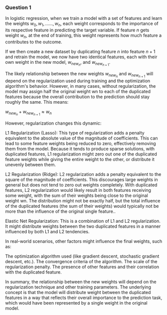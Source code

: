### Question 1

In logistic regression, when we train a model with a set of features and learn the weights $w_{0}, w_{1},......, w_{n}$, each weight corresponds to the importance of its respective feature in predicting the target variable. If feature $n$ gets weight $w_{n}$, at the end of training, this weight represents how much feature a contributes to the outcome.

If we then create a new dataset by duplicating feature $n$ into feature $n + 1$ and retrain the model, we now have two identical features, each with their own weight in the new model, $w_{new_{n}}$, and  $w_{new_{n+1}}$.


The likely relationship between the new weights  $w_{new_{n}}$ and  $w_{new_{n+1}}$ will depend on the regularization used during training and the optimization algorithm's behavior.
However, in many cases, without regularization, the model may assign half the original weight wn to each of the duplicated features because the overall contribution to the prediction should stay roughly the same. This means:

 $w_{new_{n}} +  w_{new_{n+1}}  \approx    w_{n}$

However, regularization changes this dynamic:

L1 Regularization (Lasso): This type of regularization adds a penalty equivalent to the absolute value of the magnitude of coefficients. This can lead to some feature weights being reduced to zero, effectively removing them from the model. Because it tends to produce sparse solutions, with duplicated features, L1 regularization might zero out one of the duplicated feature weights while giving the entire weight to the other, or distribute it unevenly between them.

L2 Regularization (Ridge): L2 regularization adds a penalty equivalent to the square of the magnitude of coefficients. This discourages large weights in general but does not tend to zero out weights completely. With duplicated features, L2 regularization would likely result in both features receiving some weight, with the sum of their weights being close to the original weight wn. The distribution might not be exactly half, but the total influence of the duplicated features (the sum of their weights) would typically not be more than the influence of the original single feature..

Elastic Net Regularization: This is a combination of L1 and L2 regularization. It might distribute weights between the two duplicated features in a manner influenced by both L1 and L2 tendencies.

In real-world scenarios, other factors might influence the final weights, such as:

The optimization algorithm used (like gradient descent, stochastic gradient descent, etc.).
The convergence criteria of the algorithm.
The scale of the regularization penalty.
The presence of other features and their correlation with the duplicated feature.

In summary, the relationship between the new weights will depend on the regularization technique and other training parameters. The underlying concept is that the model will distribute weight between the duplicated features in a way that reflects their overall importance to the prediction task, which would have been represented by a single weight in the original model.
